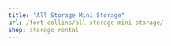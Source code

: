 ```yaml
---
title: "All Storage Mini Storage"
url: /fort-collins/all-storage-mini-storage/
shop: storage rental
---
```

